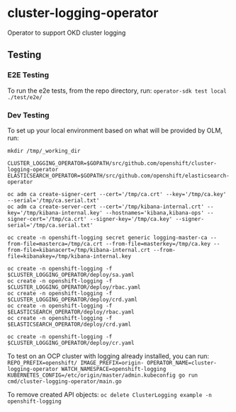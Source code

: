 # cluster-logging-operator
Operator to support OKD cluster logging

## Testing

### E2E Testing
To run the e2e tests, from the repo directory, run:
`operator-sdk test local ./test/e2e/`

### Dev Testing
To set up your local environment based on what will be provided by OLM, run:
```
mkdir /tmp/_working_dir

CLUSTER_LOGGING_OPERATOR=$GOPATH/src/github.com/openshift/cluster-logging-operator
ELASTICSEARCH_OPERATOR=$GOPATH/src/github.com/openshift/elasticsearch-operator

oc adm ca create-signer-cert --cert='/tmp/ca.crt' --key='/tmp/ca.key' --serial='/tmp/ca.serial.txt'
oc adm ca create-server-cert --cert='/tmp/kibana-internal.crt' --key='/tmp/kibana-internal.key' --hostnames='kibana,kibana-ops' --signer-cert='/tmp/ca.crt' --signer-key='/tmp/ca.key' --signer-serial='/tmp/ca.serial.txt'

oc create -n openshift-logging secret generic logging-master-ca --from-file=masterca=/tmp/ca.crt --from-file=masterkey=/tmp/ca.key --from-file=kibanacert=/tmp/kibana-internal.crt --from-file=kibanakey=/tmp/kibana-internal.key

oc create -n openshift-logging -f $CLUSTER_LOGGING_OPERATOR/deploy/sa.yaml
oc create -n openshift-logging -f $CLUSTER_LOGGING_OPERATOR/deploy/rbac.yaml
oc create -n openshift-logging -f $CLUSTER_LOGGING_OPERATOR/deploy/crd.yaml
oc create -n openshift-logging -f $ELASTICSEARCH_OPERATOR/deploy/rbac.yaml
oc create -n openshift-logging -f $ELASTICSEARCH_OPERATOR/deploy/crd.yaml

oc create -n openshift-logging -f $CLUSTER_LOGGING_OPERATOR/deploy/cr.yaml
```

To test on an OCP cluster with logging already installed, you can run:
`REPO_PREFIX=openshift/ IMAGE_PREFIX=origin- OPERATOR_NAME=cluster-logging-operator WATCH_NAMESPACE=openshift-logging KUBERNETES_CONFIG=/etc/origin/master/admin.kubeconfig go run cmd/cluster-logging-operator/main.go`


To remove created API objects:
`oc delete ClusterLogging example -n openshift-logging`
